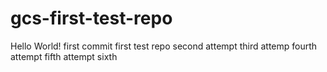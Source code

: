 # gcs-first-test-repo
Hello World! first commit
first test repo
second attempt
third attemp
fourth attempt
fifth attempt
sixth

